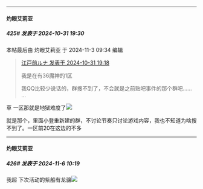 ﻿
*****

####  灼眼艾莉亚  
##### 425#       发表于 2024-10-31 19:30

 本帖最后由 灼眼艾莉亚 于 2024-11-3 09:34 编辑 
<blockquote><a href="httphttps://bbs.saraba1st.com/2b/forum.php?mod=redirect&amp;goto=findpost&amp;pid=66588712&amp;ptid=2192677" target="_blank">江戸前ルナ 发表于 2024-10-31 19:18</a>

我是在有36魔神的1区

我QQ比较少说话的，群搜不到了，不会就是之前贴吧事件的那个群吧…… ...</blockquote>
草 一区那就是地狱难度了<img src="https://static.saraba1st.com/image/smiley/face2017/068.png" referrerpolicy="no-referrer">

就是那个，里面小登重新建的群，不讨论节奏只讨论游戏内容，我也不知道为啥搜不到了。一区前20在这边的不多

*****

####  灼眼艾莉亚  
##### 426#       发表于 2024-11-6 10:19

我超 下次活动的紫船有龙骧<img src="https://static.saraba1st.com/image/smiley/face2017/037.png" referrerpolicy="no-referrer">

